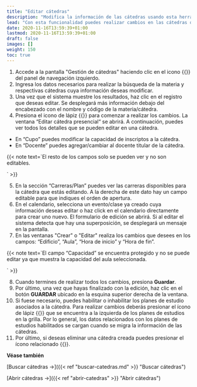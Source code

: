 ```yaml
---
title: "Editar cátedras"
description: "Modifica la información de las cátedras usando esta herramienta."
lead: "Con esta funcionalidad puedes realizar cambios en las cátedras de las diferentes materias. Para poder realizar diferentes modificaciones debes contar con el rol de Codocente."
date: 2020-11-16T13:59:39+01:00
lastmod: 2020-11-16T13:59:39+01:00
draft: false
images: []
weight: 150
toc: true
---
```


1. Accede a la pantalla "Gestión de cátedras" haciendo clic en el icono {{<inline-icon image="menu.png" alt="hamburger menu icon">}} del panel de navegación izquierdo.
1. Ingresa los datos necesarios para realizar la búsqueda de la materia y respectivas cátedras cuya información deseas modificar.
1. Una vez que el sistema muestre los resultados, haz clic en el registro que deseas editar. Se desplegará más información debajo del encabezado con el nombre y código de la materia/cátedra.
1. Presiona el icono de lápiz {{<inline-icon image="edit.png" alt="edit icon">}} para comenzar a realizar los cambios. La ventana “Editar cátedra presencial“ se abrirá. A continuación, puedes ver todos los detalles que se pueden editar en una cátedra.
- En “Cupo” puedes modificar la capacidad de inscriptos a la cátedra.
- En “Docente” puedes agregar/cambiar al docente titular de la cátedra.

{{< note text=`El resto de los campos solo se pueden ver y no son editables.

` >}}
</b>

5. En la sección “Carreras/Plan” puedes ver las carreras disponibles para la cátedra que estás editando. A la derecha de este dato hay un campo editable para que indiques el orden de apertura.
6. En el calendario, selecciona un evento/clase ya creado cuya información deseas editar o haz click en el calendario directamente para crear uno nuevo. El formulario de edición se abrirá. Si al editar el sistema detecta que hay una superposición, se desplegará un mensaje en la pantalla.
7. En las ventanas "Crear" o "Editar" realiza los cambios que desees en los campos: “Edificio”, “Aula”, “Hora de inicio” y “Hora de fin”. 

{{< note text=`El campo “Capacidad” se encuentra protegido y no se puede editar ya que muestra la capacidad del aula seleccionada.

` >}}
</b>

8. Cuando termines de realizar todos los cambios, presiona **Guardar**.
9. Por último, una vez que hayas finalizado con la edición, haz clic en el botón **GUARDAR** ubicado en la esquina superior derecha de la ventana. 
9. Si fuese necesario, puedes habilitar o inhabilitar los planes de estudio asociados a la cátedra. Para realizar cambios deberás presionar el ícono de lápiz {{<inline-icon image="edit.png" alt="edit icon">}} que se encuentra a la izquierda de los planes de estudios en la grilla. Por lo general, los datos relacionados con los planes de estudios habilitados se cargan cuando se migra la información de las cátedras.
10. Por último, si deseas eliminar una cátedra creada puedes presionar el ícono relacionado {{<inline-icon image="delete.png" alt="delete icon">}}.
</b>

**Véase también**

[Buscar cátedras →]({{< ref "buscar-catedras.md" >}} "Buscar cátedras")
<br/>

[Abrir cátedras →]({{< ref "abrir-catedras" >}} "Abrir cátedras")
